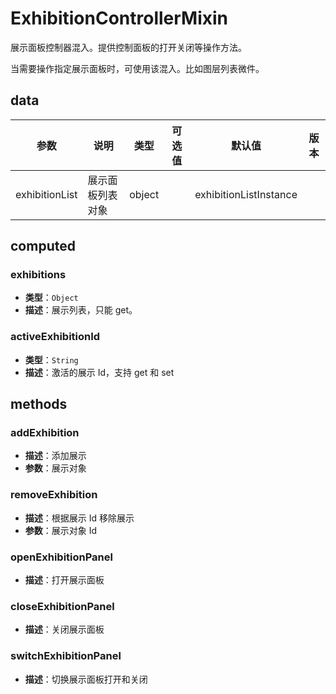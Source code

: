# ExhibitionControllerMixin

展示面板控制器混入。提供控制面板的打开关闭等操作方法。

当需要操作指定展示面板时，可使用该混入。比如图层列表微件。

## data

| 参数           | 说明             | 类型   | 可选值 | 默认值                 | 版本 |
| -------------- | ---------------- | ------ | ------ | ---------------------- | ---- |
| exhibitionList | 展示面板列表对象 | object |        | exhibitionListInstance |      |

## computed

### exhibitions

- **类型**：`Object`
- **描述**：展示列表，只能 get。

### activeExhibitionId

- **类型**：`String`
- **描述**：激活的展示 Id，支持 get 和 set

## methods

### addExhibition

- **描述**：添加展示
- **参数**：展示对象

### removeExhibition

- **描述**：根据展示 Id 移除展示
- **参数**：展示对象 Id

### openExhibitionPanel

- **描述**：打开展示面板

### closeExhibitionPanel

- **描述**：关闭展示面板

### switchExhibitionPanel

- **描述**：切换展示面板打开和关闭

